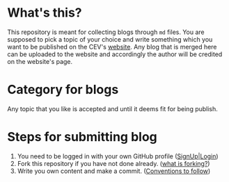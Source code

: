 # What's this?
This repository is meant for collecting blogs through `md` files. You are supposed to pick a topic of your choice and write something which you want to be published on the CEV's [website](https://www.cevgroup.org). Any blog that is merged here can be uploaded to the website and accordingly the author will be credited on the website's page.

# Category for blogs
Any topic that you like is accepted and until it deems fit for being publish.

# Steps for submitting blog
1. You need to be logged in with your own GitHub profile ([SignUp](https://github.com/join)|[Login](https://github.com/login))
2. Fork this repository if you have not done already. ([what is forking?](https://www.youtube.com/watch?v=f5grYMXbAV0&t=26))
3. Write you own content and make a commit. ([Conventions to follow]())
